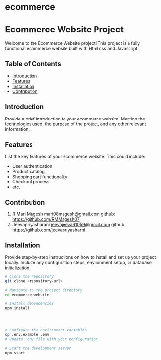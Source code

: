 # ecommerce
# Ecommerce Website Project

Welcome to the Ecommerce Website project! This project is a fully functional ecommerce website built with Html css and Javascript.

## Table of Contents

- [Introduction](#introduction)
- [Features](#features)
- [Installation](#installation)
- [Contribution](#Contribution)


## Introduction

Provide a brief introduction to your ecommerce website. Mention the technologies used, the purpose of the project, and any other relevant information.

## Features

List the key features of your ecommerce website. This could include:

- User authentication
- Product catalog
- Shopping cart functionality
- Checkout process
- etc.

## Contribution
1) R.Mari Magesh
        mari08magesh@gmail.com  github: https://github.com/RMMagesh07
2) Jeevapriyasharani
        jeevajeeva61059@gmail.com  github: https://github.com/jeevapriyasharni                     

## Installation

Provide step-by-step instructions on how to install and set up your project locally. Include any configuration steps, environment setup, or database initialization.

```bash
# Clone the repository
git clone <repository-url>

# Navigate to the project directory
cd ecommerce-website

# Install dependencies
npm install


        

# Configure the environment variables
cp .env.example .env
# Update .env file with your configuration

# Start the development server
npm start

